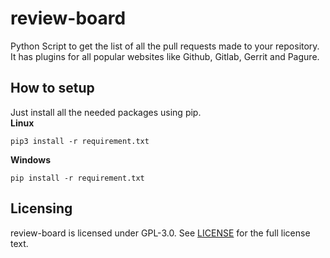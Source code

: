 # review-board
Python Script to get the list of all the pull requests made to your repository. It has plugins for all popular websites like Github, Gitlab, Gerrit and Pagure.

## How to setup
Just install all the needed packages using pip.<br>
**Linux**
```
pip3 install -r requirement.txt
```
**Windows**
```
pip install -r requirement.txt
```
## Licensing
review-board is licensed under GPL-3.0. See [LICENSE](https://github.com/geeksocket/review-board/blob/master/LICENSE) for the full license text.
